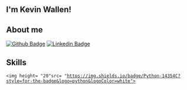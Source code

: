 ## I'm Kevin Wallen!

## About me

[![Github Badge](https://img.shields.io/badge/-Github-000?style=flat-square&logo=Github&logoColor=white&link=LINK_GIT)](https://github.com/daisukedd) [![Linkedin Badge](https://img.shields.io/badge/-LinkedIn-blue?style=flat-square&logo=Linkedin&logoColor=white&link=https://www.linkedin.com/in/kevin-wallen-190404176)](https://www.linkedin.com/in/kevin-wallen-190404176)

## Skills
<code><img height= "20"src= "https://img.shields.io/badge/Python-14354C?style=for-the-badge&logo=python&logoColor=white"></code>
